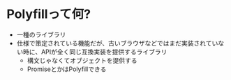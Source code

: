 # Polyfillって何?

-   一種のライブラリ
-   仕様で策定されている機能だが、古いブラウザなどではまだ実装されていない時に、APIが全く同じ互換実装を提供するライブラリ
    -   構文じゃなくてオブジェクトを提供する
    -   PromiseとかはPolyfillできる
